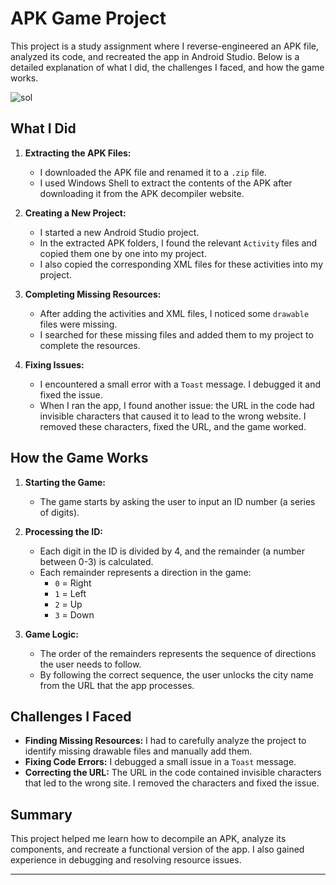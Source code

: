 # APK Game Project

This project is a study assignment where I reverse-engineered an APK file, analyzed its code, and recreated the app in Android Studio. Below is a detailed explanation of what I did, the challenges I faced, and how the game works.

![sol](https://github.com/user-attachments/assets/31010482-46c3-4638-855d-44bcc92bdeb5)


## What I Did

1. **Extracting the APK Files:**
   - I downloaded the APK file and renamed it to a `.zip` file.
   - I used Windows Shell to extract the contents of the APK after downloading it from the APK decompiler website.

2. **Creating a New Project:**
   - I started a new Android Studio project.
   - In the extracted APK folders, I found the relevant `Activity` files and copied them one by one into my project.
   - I also copied the corresponding XML files for these activities into my project.

3. **Completing Missing Resources:**
   - After adding the activities and XML files, I noticed some `drawable` files were missing.
   - I searched for these missing files and added them to my project to complete the resources.

4. **Fixing Issues:**
   - I encountered a small error with a `Toast` message. I debugged it and fixed the issue.
   - When I ran the app, I found another issue: the URL in the code had invisible characters that caused it to lead to the wrong website. I removed these characters, fixed the URL, and the game worked.

## How the Game Works

1. **Starting the Game:**
   - The game starts by asking the user to input an ID number (a series of digits).

2. **Processing the ID:**
   - Each digit in the ID is divided by 4, and the remainder (a number between 0-3) is calculated.
   - Each remainder represents a direction in the game:
     - `0` = Right
     - `1` = Left
     - `2` = Up
     - `3` = Down

3. **Game Logic:**
   - The order of the remainders represents the sequence of directions the user needs to follow.
   - By following the correct sequence, the user unlocks the city name from the URL that the app processes.

## Challenges I Faced

- **Finding Missing Resources:** I had to carefully analyze the project to identify missing drawable files and manually add them.
- **Fixing Code Errors:** I debugged a small issue in a `Toast` message.
- **Correcting the URL:** The URL in the code contained invisible characters that led to the wrong site. I removed the characters and fixed the issue.

## Summary

This project helped me learn how to decompile an APK, analyze its components, and recreate a functional version of the app. I also gained experience in debugging and resolving resource issues.

---
